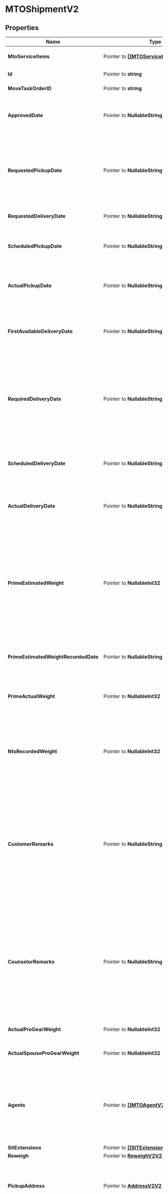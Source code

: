 # MTOShipmentV2

## Properties

Name | Type | Description | Notes
------------ | ------------- | ------------- | -------------
**MtoServiceItems** | Pointer to [**[]MTOServiceItemV2V2**](MTOServiceItemV2V2.md) | A list of service items connected to this shipment. | [optional] [readonly] 
**Id** | Pointer to **string** | The ID of the shipment. | [optional] [readonly] 
**MoveTaskOrderID** | Pointer to **string** | The ID of the move for this shipment. | [optional] [readonly] 
**ApprovedDate** | Pointer to **NullableString** | The date when the Task Ordering Officer first approved this shipment for the move. | [optional] [readonly] 
**RequestedPickupDate** | Pointer to **NullableString** | The date the customer selects during onboarding as their preferred pickup date. Other dates, such as required delivery date and (outside MilMove) the pack date, are derived from this date.  | [optional] [readonly] 
**RequestedDeliveryDate** | Pointer to **NullableString** | The customer&#39;s preferred delivery date. | [optional] [readonly] 
**ScheduledPickupDate** | Pointer to **NullableString** | The date the Prime contractor scheduled to pick up this shipment after consultation with the customer. | [optional] 
**ActualPickupDate** | Pointer to **NullableString** | The date when the Prime contractor actually picked up the shipment. Updated after-the-fact. | [optional] 
**FirstAvailableDeliveryDate** | Pointer to **NullableString** | The date the Prime provides to the customer as the first possible delivery date so that they can plan their travel accordingly.  | [optional] 
**RequiredDeliveryDate** | Pointer to **NullableString** | The latest date by which the Prime can deliver a customer&#39;s shipment without violating the contract. This is calculated based on weight, distance, and the scheduled pickup date. It cannot be modified.  | [optional] [readonly] 
**ScheduledDeliveryDate** | Pointer to **NullableString** | The date the Prime contractor scheduled to deliver this shipment after consultation with the customer. | [optional] 
**ActualDeliveryDate** | Pointer to **NullableString** | The date when the Prime contractor actually delivered the shipment. Updated after-the-fact. | [optional] 
**PrimeEstimatedWeight** | Pointer to **NullableInt32** | The estimated weight of this shipment, determined by the movers during the pre-move survey. This value **can only be updated once.** If there was an issue with estimating the weight and a mistake was made, the Prime contracter will need to contact the TOO to change it.  | [optional] 
**PrimeEstimatedWeightRecordedDate** | Pointer to **NullableString** | The date when the Prime contractor recorded the shipment&#39;s estimated weight. | [optional] [readonly] 
**PrimeActualWeight** | Pointer to **NullableInt32** | The actual weight of the shipment, provided after the Prime packs, picks up, and weighs a customer&#39;s shipment. | [optional] 
**NtsRecordedWeight** | Pointer to **NullableInt32** | The previously recorded weight for the NTS Shipment. Used for NTS Release to know what the previous primeActualWeight or billable weight was. | [optional] 
**CustomerRemarks** | Pointer to **NullableString** | The customer can use the customer remarks field to inform the services counselor and the movers about any special circumstances for this shipment. Typical examples:   * bulky or fragile items,   * weapons,   * access info for their address.  Customer enters this information during onboarding. Optional field.  | [optional] [readonly] 
**CounselorRemarks** | Pointer to **NullableString** | The counselor can use the counselor remarks field to inform the movers about any special circumstances for this shipment. Typical examples:   * bulky or fragile items,   * weapons,   * access info for their address.  Counselors enters this information when creating or editing an MTO Shipment. Optional field.  | [optional] [readonly] 
**ActualProGearWeight** | Pointer to **NullableInt32** | The actual weight of any pro gear being shipped.  | [optional] 
**ActualSpouseProGearWeight** | Pointer to **NullableInt32** | The actual weight of any spouse pro gear being shipped.  | [optional] 
**Agents** | Pointer to [**[]MTOAgentV2V2**](MTOAgentV2V2.md) | A list of the agents for a shipment. Agents are the people who the Prime contractor recognize as permitted to release (in the case of pickup) or receive (on delivery) a shipment.  | [optional] 
**SitExtensions** | Pointer to [**[]SITExtensionV2V2**](SITExtensionV2V2.md) |  | [optional] 
**Reweigh** | Pointer to [**ReweighV2V2**](ReweighV2.md) |  | [optional] 
**PickupAddress** | Pointer to [**AddressV2V2**](AddressV2.md) | The address where the movers should pick up this shipment, entered by the customer during onboarding when they enter shipment details.  | [optional] 
**DestinationAddress** | Pointer to [**AddressV2V2**](AddressV2.md) | Where the movers should deliver this shipment. Often provided by the customer when they enter shipment details during onboarding, if they know their new address already.  May be blank when entered by the customer, required when entered by the Prime. May not represent the true final destination due to the shipment being diverted or placed in SIT.  | [optional] 
**DestinationType** | Pointer to [**NullableDestinationTypeV2V2**](DestinationTypeV2.md) |  | [optional] 
**SecondaryPickupAddress** | Pointer to [**AddressV2V2**](AddressV2.md) | A second pickup address for this shipment, if the customer entered one. An optional field. | [optional] 
**SecondaryDeliveryAddress** | Pointer to [**AddressV2V2**](AddressV2.md) | A second delivery address for this shipment, if the customer entered one. An optional field. | [optional] 
**StorageFacility** | Pointer to [**UpdateMTOShipmentStorageFacilityV2V2**](UpdateMTOShipmentStorageFacilityV2.md) |  | [optional] 
**ShipmentType** | Pointer to [**MTOShipmentTypeV2V2**](MTOShipmentTypeV2.md) |  | [optional] 
**Diversion** | Pointer to **bool** | This value indicates whether or not this shipment is part of a diversion. If yes, the shipment can be either the starting or ending segment of the diversion.  | [optional] 
**DiversionReason** | Pointer to **NullableString** | The reason the TOO provided when requesting a diversion for this shipment.  | [optional] [readonly] 
**Status** | Pointer to **string** | The status of a shipment, indicating where it is in the TOO&#39;s approval process. Can only be updated by the contractor in special circumstances.  | [optional] [readonly] 
**PpmShipment** | Pointer to [**NullablePPMShipmentV2V2**](PPMShipmentV2.md) |  | [optional] 
**DeliveryAddressUpdate** | Pointer to [**ShipmentAddressUpdateV2V2**](ShipmentAddressUpdateV2.md) |  | [optional] 
**ETag** | Pointer to **string** | A hash unique to this shipment that should be used as the \&quot;If-Match\&quot; header for any updates. | [optional] [readonly] 
**CreatedAt** | Pointer to **time.Time** |  | [optional] [readonly] 
**UpdatedAt** | Pointer to **time.Time** |  | [optional] [readonly] 
**PointOfContact** | Pointer to **string** | Email or ID of the person who will be contacted in the event of questions or concerns about this update. May be the person performing the update, or someone else working with the Prime contractor.  | [optional] 
**OriginSitAuthEndDate** | Pointer to **NullableString** | The SIT authorized end date for origin SIT. | [optional] 
**DestinationSitAuthEndDate** | Pointer to **NullableString** | The SIT authorized end date for destination SIT. | [optional] 

## Methods

### NewMTOShipmentV2

`func NewMTOShipmentV2() *MTOShipmentV2`

NewMTOShipmentV2 instantiates a new MTOShipmentV2 object
This constructor will assign default values to properties that have it defined,
and makes sure properties required by API are set, but the set of arguments
will change when the set of required properties is changed

### NewMTOShipmentV2WithDefaults

`func NewMTOShipmentV2WithDefaults() *MTOShipmentV2`

NewMTOShipmentV2WithDefaults instantiates a new MTOShipmentV2 object
This constructor will only assign default values to properties that have it defined,
but it doesn't guarantee that properties required by API are set

### GetMtoServiceItems

`func (o *MTOShipmentV2) GetMtoServiceItems() []MTOServiceItemV2V2`

GetMtoServiceItems returns the MtoServiceItems field if non-nil, zero value otherwise.

### GetMtoServiceItemsOk

`func (o *MTOShipmentV2) GetMtoServiceItemsOk() (*[]MTOServiceItemV2V2, bool)`

GetMtoServiceItemsOk returns a tuple with the MtoServiceItems field if it's non-nil, zero value otherwise
and a boolean to check if the value has been set.

### SetMtoServiceItems

`func (o *MTOShipmentV2) SetMtoServiceItems(v []MTOServiceItemV2V2)`

SetMtoServiceItems sets MtoServiceItems field to given value.

### HasMtoServiceItems

`func (o *MTOShipmentV2) HasMtoServiceItems() bool`

HasMtoServiceItems returns a boolean if a field has been set.

### GetId

`func (o *MTOShipmentV2) GetId() string`

GetId returns the Id field if non-nil, zero value otherwise.

### GetIdOk

`func (o *MTOShipmentV2) GetIdOk() (*string, bool)`

GetIdOk returns a tuple with the Id field if it's non-nil, zero value otherwise
and a boolean to check if the value has been set.

### SetId

`func (o *MTOShipmentV2) SetId(v string)`

SetId sets Id field to given value.

### HasId

`func (o *MTOShipmentV2) HasId() bool`

HasId returns a boolean if a field has been set.

### GetMoveTaskOrderID

`func (o *MTOShipmentV2) GetMoveTaskOrderID() string`

GetMoveTaskOrderID returns the MoveTaskOrderID field if non-nil, zero value otherwise.

### GetMoveTaskOrderIDOk

`func (o *MTOShipmentV2) GetMoveTaskOrderIDOk() (*string, bool)`

GetMoveTaskOrderIDOk returns a tuple with the MoveTaskOrderID field if it's non-nil, zero value otherwise
and a boolean to check if the value has been set.

### SetMoveTaskOrderID

`func (o *MTOShipmentV2) SetMoveTaskOrderID(v string)`

SetMoveTaskOrderID sets MoveTaskOrderID field to given value.

### HasMoveTaskOrderID

`func (o *MTOShipmentV2) HasMoveTaskOrderID() bool`

HasMoveTaskOrderID returns a boolean if a field has been set.

### GetApprovedDate

`func (o *MTOShipmentV2) GetApprovedDate() string`

GetApprovedDate returns the ApprovedDate field if non-nil, zero value otherwise.

### GetApprovedDateOk

`func (o *MTOShipmentV2) GetApprovedDateOk() (*string, bool)`

GetApprovedDateOk returns a tuple with the ApprovedDate field if it's non-nil, zero value otherwise
and a boolean to check if the value has been set.

### SetApprovedDate

`func (o *MTOShipmentV2) SetApprovedDate(v string)`

SetApprovedDate sets ApprovedDate field to given value.

### HasApprovedDate

`func (o *MTOShipmentV2) HasApprovedDate() bool`

HasApprovedDate returns a boolean if a field has been set.

### SetApprovedDateNil

`func (o *MTOShipmentV2) SetApprovedDateNil(b bool)`

 SetApprovedDateNil sets the value for ApprovedDate to be an explicit nil

### UnsetApprovedDate
`func (o *MTOShipmentV2) UnsetApprovedDate()`

UnsetApprovedDate ensures that no value is present for ApprovedDate, not even an explicit nil
### GetRequestedPickupDate

`func (o *MTOShipmentV2) GetRequestedPickupDate() string`

GetRequestedPickupDate returns the RequestedPickupDate field if non-nil, zero value otherwise.

### GetRequestedPickupDateOk

`func (o *MTOShipmentV2) GetRequestedPickupDateOk() (*string, bool)`

GetRequestedPickupDateOk returns a tuple with the RequestedPickupDate field if it's non-nil, zero value otherwise
and a boolean to check if the value has been set.

### SetRequestedPickupDate

`func (o *MTOShipmentV2) SetRequestedPickupDate(v string)`

SetRequestedPickupDate sets RequestedPickupDate field to given value.

### HasRequestedPickupDate

`func (o *MTOShipmentV2) HasRequestedPickupDate() bool`

HasRequestedPickupDate returns a boolean if a field has been set.

### SetRequestedPickupDateNil

`func (o *MTOShipmentV2) SetRequestedPickupDateNil(b bool)`

 SetRequestedPickupDateNil sets the value for RequestedPickupDate to be an explicit nil

### UnsetRequestedPickupDate
`func (o *MTOShipmentV2) UnsetRequestedPickupDate()`

UnsetRequestedPickupDate ensures that no value is present for RequestedPickupDate, not even an explicit nil
### GetRequestedDeliveryDate

`func (o *MTOShipmentV2) GetRequestedDeliveryDate() string`

GetRequestedDeliveryDate returns the RequestedDeliveryDate field if non-nil, zero value otherwise.

### GetRequestedDeliveryDateOk

`func (o *MTOShipmentV2) GetRequestedDeliveryDateOk() (*string, bool)`

GetRequestedDeliveryDateOk returns a tuple with the RequestedDeliveryDate field if it's non-nil, zero value otherwise
and a boolean to check if the value has been set.

### SetRequestedDeliveryDate

`func (o *MTOShipmentV2) SetRequestedDeliveryDate(v string)`

SetRequestedDeliveryDate sets RequestedDeliveryDate field to given value.

### HasRequestedDeliveryDate

`func (o *MTOShipmentV2) HasRequestedDeliveryDate() bool`

HasRequestedDeliveryDate returns a boolean if a field has been set.

### SetRequestedDeliveryDateNil

`func (o *MTOShipmentV2) SetRequestedDeliveryDateNil(b bool)`

 SetRequestedDeliveryDateNil sets the value for RequestedDeliveryDate to be an explicit nil

### UnsetRequestedDeliveryDate
`func (o *MTOShipmentV2) UnsetRequestedDeliveryDate()`

UnsetRequestedDeliveryDate ensures that no value is present for RequestedDeliveryDate, not even an explicit nil
### GetScheduledPickupDate

`func (o *MTOShipmentV2) GetScheduledPickupDate() string`

GetScheduledPickupDate returns the ScheduledPickupDate field if non-nil, zero value otherwise.

### GetScheduledPickupDateOk

`func (o *MTOShipmentV2) GetScheduledPickupDateOk() (*string, bool)`

GetScheduledPickupDateOk returns a tuple with the ScheduledPickupDate field if it's non-nil, zero value otherwise
and a boolean to check if the value has been set.

### SetScheduledPickupDate

`func (o *MTOShipmentV2) SetScheduledPickupDate(v string)`

SetScheduledPickupDate sets ScheduledPickupDate field to given value.

### HasScheduledPickupDate

`func (o *MTOShipmentV2) HasScheduledPickupDate() bool`

HasScheduledPickupDate returns a boolean if a field has been set.

### SetScheduledPickupDateNil

`func (o *MTOShipmentV2) SetScheduledPickupDateNil(b bool)`

 SetScheduledPickupDateNil sets the value for ScheduledPickupDate to be an explicit nil

### UnsetScheduledPickupDate
`func (o *MTOShipmentV2) UnsetScheduledPickupDate()`

UnsetScheduledPickupDate ensures that no value is present for ScheduledPickupDate, not even an explicit nil
### GetActualPickupDate

`func (o *MTOShipmentV2) GetActualPickupDate() string`

GetActualPickupDate returns the ActualPickupDate field if non-nil, zero value otherwise.

### GetActualPickupDateOk

`func (o *MTOShipmentV2) GetActualPickupDateOk() (*string, bool)`

GetActualPickupDateOk returns a tuple with the ActualPickupDate field if it's non-nil, zero value otherwise
and a boolean to check if the value has been set.

### SetActualPickupDate

`func (o *MTOShipmentV2) SetActualPickupDate(v string)`

SetActualPickupDate sets ActualPickupDate field to given value.

### HasActualPickupDate

`func (o *MTOShipmentV2) HasActualPickupDate() bool`

HasActualPickupDate returns a boolean if a field has been set.

### SetActualPickupDateNil

`func (o *MTOShipmentV2) SetActualPickupDateNil(b bool)`

 SetActualPickupDateNil sets the value for ActualPickupDate to be an explicit nil

### UnsetActualPickupDate
`func (o *MTOShipmentV2) UnsetActualPickupDate()`

UnsetActualPickupDate ensures that no value is present for ActualPickupDate, not even an explicit nil
### GetFirstAvailableDeliveryDate

`func (o *MTOShipmentV2) GetFirstAvailableDeliveryDate() string`

GetFirstAvailableDeliveryDate returns the FirstAvailableDeliveryDate field if non-nil, zero value otherwise.

### GetFirstAvailableDeliveryDateOk

`func (o *MTOShipmentV2) GetFirstAvailableDeliveryDateOk() (*string, bool)`

GetFirstAvailableDeliveryDateOk returns a tuple with the FirstAvailableDeliveryDate field if it's non-nil, zero value otherwise
and a boolean to check if the value has been set.

### SetFirstAvailableDeliveryDate

`func (o *MTOShipmentV2) SetFirstAvailableDeliveryDate(v string)`

SetFirstAvailableDeliveryDate sets FirstAvailableDeliveryDate field to given value.

### HasFirstAvailableDeliveryDate

`func (o *MTOShipmentV2) HasFirstAvailableDeliveryDate() bool`

HasFirstAvailableDeliveryDate returns a boolean if a field has been set.

### SetFirstAvailableDeliveryDateNil

`func (o *MTOShipmentV2) SetFirstAvailableDeliveryDateNil(b bool)`

 SetFirstAvailableDeliveryDateNil sets the value for FirstAvailableDeliveryDate to be an explicit nil

### UnsetFirstAvailableDeliveryDate
`func (o *MTOShipmentV2) UnsetFirstAvailableDeliveryDate()`

UnsetFirstAvailableDeliveryDate ensures that no value is present for FirstAvailableDeliveryDate, not even an explicit nil
### GetRequiredDeliveryDate

`func (o *MTOShipmentV2) GetRequiredDeliveryDate() string`

GetRequiredDeliveryDate returns the RequiredDeliveryDate field if non-nil, zero value otherwise.

### GetRequiredDeliveryDateOk

`func (o *MTOShipmentV2) GetRequiredDeliveryDateOk() (*string, bool)`

GetRequiredDeliveryDateOk returns a tuple with the RequiredDeliveryDate field if it's non-nil, zero value otherwise
and a boolean to check if the value has been set.

### SetRequiredDeliveryDate

`func (o *MTOShipmentV2) SetRequiredDeliveryDate(v string)`

SetRequiredDeliveryDate sets RequiredDeliveryDate field to given value.

### HasRequiredDeliveryDate

`func (o *MTOShipmentV2) HasRequiredDeliveryDate() bool`

HasRequiredDeliveryDate returns a boolean if a field has been set.

### SetRequiredDeliveryDateNil

`func (o *MTOShipmentV2) SetRequiredDeliveryDateNil(b bool)`

 SetRequiredDeliveryDateNil sets the value for RequiredDeliveryDate to be an explicit nil

### UnsetRequiredDeliveryDate
`func (o *MTOShipmentV2) UnsetRequiredDeliveryDate()`

UnsetRequiredDeliveryDate ensures that no value is present for RequiredDeliveryDate, not even an explicit nil
### GetScheduledDeliveryDate

`func (o *MTOShipmentV2) GetScheduledDeliveryDate() string`

GetScheduledDeliveryDate returns the ScheduledDeliveryDate field if non-nil, zero value otherwise.

### GetScheduledDeliveryDateOk

`func (o *MTOShipmentV2) GetScheduledDeliveryDateOk() (*string, bool)`

GetScheduledDeliveryDateOk returns a tuple with the ScheduledDeliveryDate field if it's non-nil, zero value otherwise
and a boolean to check if the value has been set.

### SetScheduledDeliveryDate

`func (o *MTOShipmentV2) SetScheduledDeliveryDate(v string)`

SetScheduledDeliveryDate sets ScheduledDeliveryDate field to given value.

### HasScheduledDeliveryDate

`func (o *MTOShipmentV2) HasScheduledDeliveryDate() bool`

HasScheduledDeliveryDate returns a boolean if a field has been set.

### SetScheduledDeliveryDateNil

`func (o *MTOShipmentV2) SetScheduledDeliveryDateNil(b bool)`

 SetScheduledDeliveryDateNil sets the value for ScheduledDeliveryDate to be an explicit nil

### UnsetScheduledDeliveryDate
`func (o *MTOShipmentV2) UnsetScheduledDeliveryDate()`

UnsetScheduledDeliveryDate ensures that no value is present for ScheduledDeliveryDate, not even an explicit nil
### GetActualDeliveryDate

`func (o *MTOShipmentV2) GetActualDeliveryDate() string`

GetActualDeliveryDate returns the ActualDeliveryDate field if non-nil, zero value otherwise.

### GetActualDeliveryDateOk

`func (o *MTOShipmentV2) GetActualDeliveryDateOk() (*string, bool)`

GetActualDeliveryDateOk returns a tuple with the ActualDeliveryDate field if it's non-nil, zero value otherwise
and a boolean to check if the value has been set.

### SetActualDeliveryDate

`func (o *MTOShipmentV2) SetActualDeliveryDate(v string)`

SetActualDeliveryDate sets ActualDeliveryDate field to given value.

### HasActualDeliveryDate

`func (o *MTOShipmentV2) HasActualDeliveryDate() bool`

HasActualDeliveryDate returns a boolean if a field has been set.

### SetActualDeliveryDateNil

`func (o *MTOShipmentV2) SetActualDeliveryDateNil(b bool)`

 SetActualDeliveryDateNil sets the value for ActualDeliveryDate to be an explicit nil

### UnsetActualDeliveryDate
`func (o *MTOShipmentV2) UnsetActualDeliveryDate()`

UnsetActualDeliveryDate ensures that no value is present for ActualDeliveryDate, not even an explicit nil
### GetPrimeEstimatedWeight

`func (o *MTOShipmentV2) GetPrimeEstimatedWeight() int32`

GetPrimeEstimatedWeight returns the PrimeEstimatedWeight field if non-nil, zero value otherwise.

### GetPrimeEstimatedWeightOk

`func (o *MTOShipmentV2) GetPrimeEstimatedWeightOk() (*int32, bool)`

GetPrimeEstimatedWeightOk returns a tuple with the PrimeEstimatedWeight field if it's non-nil, zero value otherwise
and a boolean to check if the value has been set.

### SetPrimeEstimatedWeight

`func (o *MTOShipmentV2) SetPrimeEstimatedWeight(v int32)`

SetPrimeEstimatedWeight sets PrimeEstimatedWeight field to given value.

### HasPrimeEstimatedWeight

`func (o *MTOShipmentV2) HasPrimeEstimatedWeight() bool`

HasPrimeEstimatedWeight returns a boolean if a field has been set.

### SetPrimeEstimatedWeightNil

`func (o *MTOShipmentV2) SetPrimeEstimatedWeightNil(b bool)`

 SetPrimeEstimatedWeightNil sets the value for PrimeEstimatedWeight to be an explicit nil

### UnsetPrimeEstimatedWeight
`func (o *MTOShipmentV2) UnsetPrimeEstimatedWeight()`

UnsetPrimeEstimatedWeight ensures that no value is present for PrimeEstimatedWeight, not even an explicit nil
### GetPrimeEstimatedWeightRecordedDate

`func (o *MTOShipmentV2) GetPrimeEstimatedWeightRecordedDate() string`

GetPrimeEstimatedWeightRecordedDate returns the PrimeEstimatedWeightRecordedDate field if non-nil, zero value otherwise.

### GetPrimeEstimatedWeightRecordedDateOk

`func (o *MTOShipmentV2) GetPrimeEstimatedWeightRecordedDateOk() (*string, bool)`

GetPrimeEstimatedWeightRecordedDateOk returns a tuple with the PrimeEstimatedWeightRecordedDate field if it's non-nil, zero value otherwise
and a boolean to check if the value has been set.

### SetPrimeEstimatedWeightRecordedDate

`func (o *MTOShipmentV2) SetPrimeEstimatedWeightRecordedDate(v string)`

SetPrimeEstimatedWeightRecordedDate sets PrimeEstimatedWeightRecordedDate field to given value.

### HasPrimeEstimatedWeightRecordedDate

`func (o *MTOShipmentV2) HasPrimeEstimatedWeightRecordedDate() bool`

HasPrimeEstimatedWeightRecordedDate returns a boolean if a field has been set.

### SetPrimeEstimatedWeightRecordedDateNil

`func (o *MTOShipmentV2) SetPrimeEstimatedWeightRecordedDateNil(b bool)`

 SetPrimeEstimatedWeightRecordedDateNil sets the value for PrimeEstimatedWeightRecordedDate to be an explicit nil

### UnsetPrimeEstimatedWeightRecordedDate
`func (o *MTOShipmentV2) UnsetPrimeEstimatedWeightRecordedDate()`

UnsetPrimeEstimatedWeightRecordedDate ensures that no value is present for PrimeEstimatedWeightRecordedDate, not even an explicit nil
### GetPrimeActualWeight

`func (o *MTOShipmentV2) GetPrimeActualWeight() int32`

GetPrimeActualWeight returns the PrimeActualWeight field if non-nil, zero value otherwise.

### GetPrimeActualWeightOk

`func (o *MTOShipmentV2) GetPrimeActualWeightOk() (*int32, bool)`

GetPrimeActualWeightOk returns a tuple with the PrimeActualWeight field if it's non-nil, zero value otherwise
and a boolean to check if the value has been set.

### SetPrimeActualWeight

`func (o *MTOShipmentV2) SetPrimeActualWeight(v int32)`

SetPrimeActualWeight sets PrimeActualWeight field to given value.

### HasPrimeActualWeight

`func (o *MTOShipmentV2) HasPrimeActualWeight() bool`

HasPrimeActualWeight returns a boolean if a field has been set.

### SetPrimeActualWeightNil

`func (o *MTOShipmentV2) SetPrimeActualWeightNil(b bool)`

 SetPrimeActualWeightNil sets the value for PrimeActualWeight to be an explicit nil

### UnsetPrimeActualWeight
`func (o *MTOShipmentV2) UnsetPrimeActualWeight()`

UnsetPrimeActualWeight ensures that no value is present for PrimeActualWeight, not even an explicit nil
### GetNtsRecordedWeight

`func (o *MTOShipmentV2) GetNtsRecordedWeight() int32`

GetNtsRecordedWeight returns the NtsRecordedWeight field if non-nil, zero value otherwise.

### GetNtsRecordedWeightOk

`func (o *MTOShipmentV2) GetNtsRecordedWeightOk() (*int32, bool)`

GetNtsRecordedWeightOk returns a tuple with the NtsRecordedWeight field if it's non-nil, zero value otherwise
and a boolean to check if the value has been set.

### SetNtsRecordedWeight

`func (o *MTOShipmentV2) SetNtsRecordedWeight(v int32)`

SetNtsRecordedWeight sets NtsRecordedWeight field to given value.

### HasNtsRecordedWeight

`func (o *MTOShipmentV2) HasNtsRecordedWeight() bool`

HasNtsRecordedWeight returns a boolean if a field has been set.

### SetNtsRecordedWeightNil

`func (o *MTOShipmentV2) SetNtsRecordedWeightNil(b bool)`

 SetNtsRecordedWeightNil sets the value for NtsRecordedWeight to be an explicit nil

### UnsetNtsRecordedWeight
`func (o *MTOShipmentV2) UnsetNtsRecordedWeight()`

UnsetNtsRecordedWeight ensures that no value is present for NtsRecordedWeight, not even an explicit nil
### GetCustomerRemarks

`func (o *MTOShipmentV2) GetCustomerRemarks() string`

GetCustomerRemarks returns the CustomerRemarks field if non-nil, zero value otherwise.

### GetCustomerRemarksOk

`func (o *MTOShipmentV2) GetCustomerRemarksOk() (*string, bool)`

GetCustomerRemarksOk returns a tuple with the CustomerRemarks field if it's non-nil, zero value otherwise
and a boolean to check if the value has been set.

### SetCustomerRemarks

`func (o *MTOShipmentV2) SetCustomerRemarks(v string)`

SetCustomerRemarks sets CustomerRemarks field to given value.

### HasCustomerRemarks

`func (o *MTOShipmentV2) HasCustomerRemarks() bool`

HasCustomerRemarks returns a boolean if a field has been set.

### SetCustomerRemarksNil

`func (o *MTOShipmentV2) SetCustomerRemarksNil(b bool)`

 SetCustomerRemarksNil sets the value for CustomerRemarks to be an explicit nil

### UnsetCustomerRemarks
`func (o *MTOShipmentV2) UnsetCustomerRemarks()`

UnsetCustomerRemarks ensures that no value is present for CustomerRemarks, not even an explicit nil
### GetCounselorRemarks

`func (o *MTOShipmentV2) GetCounselorRemarks() string`

GetCounselorRemarks returns the CounselorRemarks field if non-nil, zero value otherwise.

### GetCounselorRemarksOk

`func (o *MTOShipmentV2) GetCounselorRemarksOk() (*string, bool)`

GetCounselorRemarksOk returns a tuple with the CounselorRemarks field if it's non-nil, zero value otherwise
and a boolean to check if the value has been set.

### SetCounselorRemarks

`func (o *MTOShipmentV2) SetCounselorRemarks(v string)`

SetCounselorRemarks sets CounselorRemarks field to given value.

### HasCounselorRemarks

`func (o *MTOShipmentV2) HasCounselorRemarks() bool`

HasCounselorRemarks returns a boolean if a field has been set.

### SetCounselorRemarksNil

`func (o *MTOShipmentV2) SetCounselorRemarksNil(b bool)`

 SetCounselorRemarksNil sets the value for CounselorRemarks to be an explicit nil

### UnsetCounselorRemarks
`func (o *MTOShipmentV2) UnsetCounselorRemarks()`

UnsetCounselorRemarks ensures that no value is present for CounselorRemarks, not even an explicit nil
### GetActualProGearWeight

`func (o *MTOShipmentV2) GetActualProGearWeight() int32`

GetActualProGearWeight returns the ActualProGearWeight field if non-nil, zero value otherwise.

### GetActualProGearWeightOk

`func (o *MTOShipmentV2) GetActualProGearWeightOk() (*int32, bool)`

GetActualProGearWeightOk returns a tuple with the ActualProGearWeight field if it's non-nil, zero value otherwise
and a boolean to check if the value has been set.

### SetActualProGearWeight

`func (o *MTOShipmentV2) SetActualProGearWeight(v int32)`

SetActualProGearWeight sets ActualProGearWeight field to given value.

### HasActualProGearWeight

`func (o *MTOShipmentV2) HasActualProGearWeight() bool`

HasActualProGearWeight returns a boolean if a field has been set.

### SetActualProGearWeightNil

`func (o *MTOShipmentV2) SetActualProGearWeightNil(b bool)`

 SetActualProGearWeightNil sets the value for ActualProGearWeight to be an explicit nil

### UnsetActualProGearWeight
`func (o *MTOShipmentV2) UnsetActualProGearWeight()`

UnsetActualProGearWeight ensures that no value is present for ActualProGearWeight, not even an explicit nil
### GetActualSpouseProGearWeight

`func (o *MTOShipmentV2) GetActualSpouseProGearWeight() int32`

GetActualSpouseProGearWeight returns the ActualSpouseProGearWeight field if non-nil, zero value otherwise.

### GetActualSpouseProGearWeightOk

`func (o *MTOShipmentV2) GetActualSpouseProGearWeightOk() (*int32, bool)`

GetActualSpouseProGearWeightOk returns a tuple with the ActualSpouseProGearWeight field if it's non-nil, zero value otherwise
and a boolean to check if the value has been set.

### SetActualSpouseProGearWeight

`func (o *MTOShipmentV2) SetActualSpouseProGearWeight(v int32)`

SetActualSpouseProGearWeight sets ActualSpouseProGearWeight field to given value.

### HasActualSpouseProGearWeight

`func (o *MTOShipmentV2) HasActualSpouseProGearWeight() bool`

HasActualSpouseProGearWeight returns a boolean if a field has been set.

### SetActualSpouseProGearWeightNil

`func (o *MTOShipmentV2) SetActualSpouseProGearWeightNil(b bool)`

 SetActualSpouseProGearWeightNil sets the value for ActualSpouseProGearWeight to be an explicit nil

### UnsetActualSpouseProGearWeight
`func (o *MTOShipmentV2) UnsetActualSpouseProGearWeight()`

UnsetActualSpouseProGearWeight ensures that no value is present for ActualSpouseProGearWeight, not even an explicit nil
### GetAgents

`func (o *MTOShipmentV2) GetAgents() []MTOAgentV2V2`

GetAgents returns the Agents field if non-nil, zero value otherwise.

### GetAgentsOk

`func (o *MTOShipmentV2) GetAgentsOk() (*[]MTOAgentV2V2, bool)`

GetAgentsOk returns a tuple with the Agents field if it's non-nil, zero value otherwise
and a boolean to check if the value has been set.

### SetAgents

`func (o *MTOShipmentV2) SetAgents(v []MTOAgentV2V2)`

SetAgents sets Agents field to given value.

### HasAgents

`func (o *MTOShipmentV2) HasAgents() bool`

HasAgents returns a boolean if a field has been set.

### GetSitExtensions

`func (o *MTOShipmentV2) GetSitExtensions() []SITExtensionV2V2`

GetSitExtensions returns the SitExtensions field if non-nil, zero value otherwise.

### GetSitExtensionsOk

`func (o *MTOShipmentV2) GetSitExtensionsOk() (*[]SITExtensionV2V2, bool)`

GetSitExtensionsOk returns a tuple with the SitExtensions field if it's non-nil, zero value otherwise
and a boolean to check if the value has been set.

### SetSitExtensions

`func (o *MTOShipmentV2) SetSitExtensions(v []SITExtensionV2V2)`

SetSitExtensions sets SitExtensions field to given value.

### HasSitExtensions

`func (o *MTOShipmentV2) HasSitExtensions() bool`

HasSitExtensions returns a boolean if a field has been set.

### GetReweigh

`func (o *MTOShipmentV2) GetReweigh() ReweighV2V2`

GetReweigh returns the Reweigh field if non-nil, zero value otherwise.

### GetReweighOk

`func (o *MTOShipmentV2) GetReweighOk() (*ReweighV2V2, bool)`

GetReweighOk returns a tuple with the Reweigh field if it's non-nil, zero value otherwise
and a boolean to check if the value has been set.

### SetReweigh

`func (o *MTOShipmentV2) SetReweigh(v ReweighV2V2)`

SetReweigh sets Reweigh field to given value.

### HasReweigh

`func (o *MTOShipmentV2) HasReweigh() bool`

HasReweigh returns a boolean if a field has been set.

### GetPickupAddress

`func (o *MTOShipmentV2) GetPickupAddress() AddressV2V2`

GetPickupAddress returns the PickupAddress field if non-nil, zero value otherwise.

### GetPickupAddressOk

`func (o *MTOShipmentV2) GetPickupAddressOk() (*AddressV2V2, bool)`

GetPickupAddressOk returns a tuple with the PickupAddress field if it's non-nil, zero value otherwise
and a boolean to check if the value has been set.

### SetPickupAddress

`func (o *MTOShipmentV2) SetPickupAddress(v AddressV2V2)`

SetPickupAddress sets PickupAddress field to given value.

### HasPickupAddress

`func (o *MTOShipmentV2) HasPickupAddress() bool`

HasPickupAddress returns a boolean if a field has been set.

### GetDestinationAddress

`func (o *MTOShipmentV2) GetDestinationAddress() AddressV2V2`

GetDestinationAddress returns the DestinationAddress field if non-nil, zero value otherwise.

### GetDestinationAddressOk

`func (o *MTOShipmentV2) GetDestinationAddressOk() (*AddressV2V2, bool)`

GetDestinationAddressOk returns a tuple with the DestinationAddress field if it's non-nil, zero value otherwise
and a boolean to check if the value has been set.

### SetDestinationAddress

`func (o *MTOShipmentV2) SetDestinationAddress(v AddressV2V2)`

SetDestinationAddress sets DestinationAddress field to given value.

### HasDestinationAddress

`func (o *MTOShipmentV2) HasDestinationAddress() bool`

HasDestinationAddress returns a boolean if a field has been set.

### GetDestinationType

`func (o *MTOShipmentV2) GetDestinationType() DestinationTypeV2V2`

GetDestinationType returns the DestinationType field if non-nil, zero value otherwise.

### GetDestinationTypeOk

`func (o *MTOShipmentV2) GetDestinationTypeOk() (*DestinationTypeV2V2, bool)`

GetDestinationTypeOk returns a tuple with the DestinationType field if it's non-nil, zero value otherwise
and a boolean to check if the value has been set.

### SetDestinationType

`func (o *MTOShipmentV2) SetDestinationType(v DestinationTypeV2V2)`

SetDestinationType sets DestinationType field to given value.

### HasDestinationType

`func (o *MTOShipmentV2) HasDestinationType() bool`

HasDestinationType returns a boolean if a field has been set.

### SetDestinationTypeNil

`func (o *MTOShipmentV2) SetDestinationTypeNil(b bool)`

 SetDestinationTypeNil sets the value for DestinationType to be an explicit nil

### UnsetDestinationType
`func (o *MTOShipmentV2) UnsetDestinationType()`

UnsetDestinationType ensures that no value is present for DestinationType, not even an explicit nil
### GetSecondaryPickupAddress

`func (o *MTOShipmentV2) GetSecondaryPickupAddress() AddressV2V2`

GetSecondaryPickupAddress returns the SecondaryPickupAddress field if non-nil, zero value otherwise.

### GetSecondaryPickupAddressOk

`func (o *MTOShipmentV2) GetSecondaryPickupAddressOk() (*AddressV2V2, bool)`

GetSecondaryPickupAddressOk returns a tuple with the SecondaryPickupAddress field if it's non-nil, zero value otherwise
and a boolean to check if the value has been set.

### SetSecondaryPickupAddress

`func (o *MTOShipmentV2) SetSecondaryPickupAddress(v AddressV2V2)`

SetSecondaryPickupAddress sets SecondaryPickupAddress field to given value.

### HasSecondaryPickupAddress

`func (o *MTOShipmentV2) HasSecondaryPickupAddress() bool`

HasSecondaryPickupAddress returns a boolean if a field has been set.

### GetSecondaryDeliveryAddress

`func (o *MTOShipmentV2) GetSecondaryDeliveryAddress() AddressV2V2`

GetSecondaryDeliveryAddress returns the SecondaryDeliveryAddress field if non-nil, zero value otherwise.

### GetSecondaryDeliveryAddressOk

`func (o *MTOShipmentV2) GetSecondaryDeliveryAddressOk() (*AddressV2V2, bool)`

GetSecondaryDeliveryAddressOk returns a tuple with the SecondaryDeliveryAddress field if it's non-nil, zero value otherwise
and a boolean to check if the value has been set.

### SetSecondaryDeliveryAddress

`func (o *MTOShipmentV2) SetSecondaryDeliveryAddress(v AddressV2V2)`

SetSecondaryDeliveryAddress sets SecondaryDeliveryAddress field to given value.

### HasSecondaryDeliveryAddress

`func (o *MTOShipmentV2) HasSecondaryDeliveryAddress() bool`

HasSecondaryDeliveryAddress returns a boolean if a field has been set.

### GetStorageFacility

`func (o *MTOShipmentV2) GetStorageFacility() UpdateMTOShipmentStorageFacilityV2V2`

GetStorageFacility returns the StorageFacility field if non-nil, zero value otherwise.

### GetStorageFacilityOk

`func (o *MTOShipmentV2) GetStorageFacilityOk() (*UpdateMTOShipmentStorageFacilityV2V2, bool)`

GetStorageFacilityOk returns a tuple with the StorageFacility field if it's non-nil, zero value otherwise
and a boolean to check if the value has been set.

### SetStorageFacility

`func (o *MTOShipmentV2) SetStorageFacility(v UpdateMTOShipmentStorageFacilityV2V2)`

SetStorageFacility sets StorageFacility field to given value.

### HasStorageFacility

`func (o *MTOShipmentV2) HasStorageFacility() bool`

HasStorageFacility returns a boolean if a field has been set.

### GetShipmentType

`func (o *MTOShipmentV2) GetShipmentType() MTOShipmentTypeV2V2`

GetShipmentType returns the ShipmentType field if non-nil, zero value otherwise.

### GetShipmentTypeOk

`func (o *MTOShipmentV2) GetShipmentTypeOk() (*MTOShipmentTypeV2V2, bool)`

GetShipmentTypeOk returns a tuple with the ShipmentType field if it's non-nil, zero value otherwise
and a boolean to check if the value has been set.

### SetShipmentType

`func (o *MTOShipmentV2) SetShipmentType(v MTOShipmentTypeV2V2)`

SetShipmentType sets ShipmentType field to given value.

### HasShipmentType

`func (o *MTOShipmentV2) HasShipmentType() bool`

HasShipmentType returns a boolean if a field has been set.

### GetDiversion

`func (o *MTOShipmentV2) GetDiversion() bool`

GetDiversion returns the Diversion field if non-nil, zero value otherwise.

### GetDiversionOk

`func (o *MTOShipmentV2) GetDiversionOk() (*bool, bool)`

GetDiversionOk returns a tuple with the Diversion field if it's non-nil, zero value otherwise
and a boolean to check if the value has been set.

### SetDiversion

`func (o *MTOShipmentV2) SetDiversion(v bool)`

SetDiversion sets Diversion field to given value.

### HasDiversion

`func (o *MTOShipmentV2) HasDiversion() bool`

HasDiversion returns a boolean if a field has been set.

### GetDiversionReason

`func (o *MTOShipmentV2) GetDiversionReason() string`

GetDiversionReason returns the DiversionReason field if non-nil, zero value otherwise.

### GetDiversionReasonOk

`func (o *MTOShipmentV2) GetDiversionReasonOk() (*string, bool)`

GetDiversionReasonOk returns a tuple with the DiversionReason field if it's non-nil, zero value otherwise
and a boolean to check if the value has been set.

### SetDiversionReason

`func (o *MTOShipmentV2) SetDiversionReason(v string)`

SetDiversionReason sets DiversionReason field to given value.

### HasDiversionReason

`func (o *MTOShipmentV2) HasDiversionReason() bool`

HasDiversionReason returns a boolean if a field has been set.

### SetDiversionReasonNil

`func (o *MTOShipmentV2) SetDiversionReasonNil(b bool)`

 SetDiversionReasonNil sets the value for DiversionReason to be an explicit nil

### UnsetDiversionReason
`func (o *MTOShipmentV2) UnsetDiversionReason()`

UnsetDiversionReason ensures that no value is present for DiversionReason, not even an explicit nil
### GetStatus

`func (o *MTOShipmentV2) GetStatus() string`

GetStatus returns the Status field if non-nil, zero value otherwise.

### GetStatusOk

`func (o *MTOShipmentV2) GetStatusOk() (*string, bool)`

GetStatusOk returns a tuple with the Status field if it's non-nil, zero value otherwise
and a boolean to check if the value has been set.

### SetStatus

`func (o *MTOShipmentV2) SetStatus(v string)`

SetStatus sets Status field to given value.

### HasStatus

`func (o *MTOShipmentV2) HasStatus() bool`

HasStatus returns a boolean if a field has been set.

### GetPpmShipment

`func (o *MTOShipmentV2) GetPpmShipment() PPMShipmentV2V2`

GetPpmShipment returns the PpmShipment field if non-nil, zero value otherwise.

### GetPpmShipmentOk

`func (o *MTOShipmentV2) GetPpmShipmentOk() (*PPMShipmentV2V2, bool)`

GetPpmShipmentOk returns a tuple with the PpmShipment field if it's non-nil, zero value otherwise
and a boolean to check if the value has been set.

### SetPpmShipment

`func (o *MTOShipmentV2) SetPpmShipment(v PPMShipmentV2V2)`

SetPpmShipment sets PpmShipment field to given value.

### HasPpmShipment

`func (o *MTOShipmentV2) HasPpmShipment() bool`

HasPpmShipment returns a boolean if a field has been set.

### SetPpmShipmentNil

`func (o *MTOShipmentV2) SetPpmShipmentNil(b bool)`

 SetPpmShipmentNil sets the value for PpmShipment to be an explicit nil

### UnsetPpmShipment
`func (o *MTOShipmentV2) UnsetPpmShipment()`

UnsetPpmShipment ensures that no value is present for PpmShipment, not even an explicit nil
### GetDeliveryAddressUpdate

`func (o *MTOShipmentV2) GetDeliveryAddressUpdate() ShipmentAddressUpdateV2V2`

GetDeliveryAddressUpdate returns the DeliveryAddressUpdate field if non-nil, zero value otherwise.

### GetDeliveryAddressUpdateOk

`func (o *MTOShipmentV2) GetDeliveryAddressUpdateOk() (*ShipmentAddressUpdateV2V2, bool)`

GetDeliveryAddressUpdateOk returns a tuple with the DeliveryAddressUpdate field if it's non-nil, zero value otherwise
and a boolean to check if the value has been set.

### SetDeliveryAddressUpdate

`func (o *MTOShipmentV2) SetDeliveryAddressUpdate(v ShipmentAddressUpdateV2V2)`

SetDeliveryAddressUpdate sets DeliveryAddressUpdate field to given value.

### HasDeliveryAddressUpdate

`func (o *MTOShipmentV2) HasDeliveryAddressUpdate() bool`

HasDeliveryAddressUpdate returns a boolean if a field has been set.

### GetETag

`func (o *MTOShipmentV2) GetETag() string`

GetETag returns the ETag field if non-nil, zero value otherwise.

### GetETagOk

`func (o *MTOShipmentV2) GetETagOk() (*string, bool)`

GetETagOk returns a tuple with the ETag field if it's non-nil, zero value otherwise
and a boolean to check if the value has been set.

### SetETag

`func (o *MTOShipmentV2) SetETag(v string)`

SetETag sets ETag field to given value.

### HasETag

`func (o *MTOShipmentV2) HasETag() bool`

HasETag returns a boolean if a field has been set.

### GetCreatedAt

`func (o *MTOShipmentV2) GetCreatedAt() time.Time`

GetCreatedAt returns the CreatedAt field if non-nil, zero value otherwise.

### GetCreatedAtOk

`func (o *MTOShipmentV2) GetCreatedAtOk() (*time.Time, bool)`

GetCreatedAtOk returns a tuple with the CreatedAt field if it's non-nil, zero value otherwise
and a boolean to check if the value has been set.

### SetCreatedAt

`func (o *MTOShipmentV2) SetCreatedAt(v time.Time)`

SetCreatedAt sets CreatedAt field to given value.

### HasCreatedAt

`func (o *MTOShipmentV2) HasCreatedAt() bool`

HasCreatedAt returns a boolean if a field has been set.

### GetUpdatedAt

`func (o *MTOShipmentV2) GetUpdatedAt() time.Time`

GetUpdatedAt returns the UpdatedAt field if non-nil, zero value otherwise.

### GetUpdatedAtOk

`func (o *MTOShipmentV2) GetUpdatedAtOk() (*time.Time, bool)`

GetUpdatedAtOk returns a tuple with the UpdatedAt field if it's non-nil, zero value otherwise
and a boolean to check if the value has been set.

### SetUpdatedAt

`func (o *MTOShipmentV2) SetUpdatedAt(v time.Time)`

SetUpdatedAt sets UpdatedAt field to given value.

### HasUpdatedAt

`func (o *MTOShipmentV2) HasUpdatedAt() bool`

HasUpdatedAt returns a boolean if a field has been set.

### GetPointOfContact

`func (o *MTOShipmentV2) GetPointOfContact() string`

GetPointOfContact returns the PointOfContact field if non-nil, zero value otherwise.

### GetPointOfContactOk

`func (o *MTOShipmentV2) GetPointOfContactOk() (*string, bool)`

GetPointOfContactOk returns a tuple with the PointOfContact field if it's non-nil, zero value otherwise
and a boolean to check if the value has been set.

### SetPointOfContact

`func (o *MTOShipmentV2) SetPointOfContact(v string)`

SetPointOfContact sets PointOfContact field to given value.

### HasPointOfContact

`func (o *MTOShipmentV2) HasPointOfContact() bool`

HasPointOfContact returns a boolean if a field has been set.

### GetOriginSitAuthEndDate

`func (o *MTOShipmentV2) GetOriginSitAuthEndDate() string`

GetOriginSitAuthEndDate returns the OriginSitAuthEndDate field if non-nil, zero value otherwise.

### GetOriginSitAuthEndDateOk

`func (o *MTOShipmentV2) GetOriginSitAuthEndDateOk() (*string, bool)`

GetOriginSitAuthEndDateOk returns a tuple with the OriginSitAuthEndDate field if it's non-nil, zero value otherwise
and a boolean to check if the value has been set.

### SetOriginSitAuthEndDate

`func (o *MTOShipmentV2) SetOriginSitAuthEndDate(v string)`

SetOriginSitAuthEndDate sets OriginSitAuthEndDate field to given value.

### HasOriginSitAuthEndDate

`func (o *MTOShipmentV2) HasOriginSitAuthEndDate() bool`

HasOriginSitAuthEndDate returns a boolean if a field has been set.

### SetOriginSitAuthEndDateNil

`func (o *MTOShipmentV2) SetOriginSitAuthEndDateNil(b bool)`

 SetOriginSitAuthEndDateNil sets the value for OriginSitAuthEndDate to be an explicit nil

### UnsetOriginSitAuthEndDate
`func (o *MTOShipmentV2) UnsetOriginSitAuthEndDate()`

UnsetOriginSitAuthEndDate ensures that no value is present for OriginSitAuthEndDate, not even an explicit nil
### GetDestinationSitAuthEndDate

`func (o *MTOShipmentV2) GetDestinationSitAuthEndDate() string`

GetDestinationSitAuthEndDate returns the DestinationSitAuthEndDate field if non-nil, zero value otherwise.

### GetDestinationSitAuthEndDateOk

`func (o *MTOShipmentV2) GetDestinationSitAuthEndDateOk() (*string, bool)`

GetDestinationSitAuthEndDateOk returns a tuple with the DestinationSitAuthEndDate field if it's non-nil, zero value otherwise
and a boolean to check if the value has been set.

### SetDestinationSitAuthEndDate

`func (o *MTOShipmentV2) SetDestinationSitAuthEndDate(v string)`

SetDestinationSitAuthEndDate sets DestinationSitAuthEndDate field to given value.

### HasDestinationSitAuthEndDate

`func (o *MTOShipmentV2) HasDestinationSitAuthEndDate() bool`

HasDestinationSitAuthEndDate returns a boolean if a field has been set.

### SetDestinationSitAuthEndDateNil

`func (o *MTOShipmentV2) SetDestinationSitAuthEndDateNil(b bool)`

 SetDestinationSitAuthEndDateNil sets the value for DestinationSitAuthEndDate to be an explicit nil

### UnsetDestinationSitAuthEndDate
`func (o *MTOShipmentV2) UnsetDestinationSitAuthEndDate()`

UnsetDestinationSitAuthEndDate ensures that no value is present for DestinationSitAuthEndDate, not even an explicit nil

[[Back to Model list]](../README.md#documentation-for-models) [[Back to API list]](../README.md#documentation-for-api-endpoints) [[Back to README]](../README.md)


